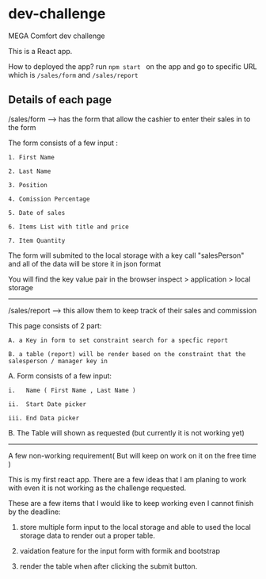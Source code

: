 # dev-challenge
MEGA Comfort dev challenge

This is a React app. 

How to deployed the app? 
run `npm start `  on the app and go to specific URL which is `/sales/form` and `/sales/report` 


Details of each page 
---------------------

/sales/form --> has the form that allow the cashier to enter their sales in to the form  

The form consists of a few input : 

    1. First Name  

    2. Last Name  

    3. Position   

    4. Comission Percentage 

    5. Date of sales   

    6. Items List with title and price   

    7. Item Quantity   

The form will submited to the local storage with a key call "salesPerson" and all of the data will be store it in json format 

You will find the key value pair in the browser inspect > application > local storage 

--------------------------------------------------------

/sales/report --> this allow them to keep track of their sales and commission  

This page consists of 2 part:    

    A. a Key in form to set constraint search for a specfic report  

    B. a table (report) will be render based on the constraint that the salesperson / manager key in   

A. Form consists of a few input:  

    i.   Name ( First Name , Last Name ) 

    ii.  Start Date picker   

    iii. End Data picker  

B. The Table will shown as requested (but currently it is not working yet)

--------------------------------------------------------
A few non-working requirement( But will keep on work on it on the free time )

This is my first react app. There are a few ideas that I am planing to work with even it is not working as the challenge requested. 

These are a few items that I would like to keep working even I cannot finish by the deadline: 

1. store multiple form input to the local storage and able to used the local storage data to render out a proper table.

2. vaidation feature for the input form with formik and bootstrap 

3. render the table when after clicking the submit button. 


  



